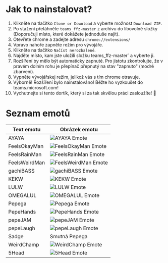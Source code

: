 # Jak to nainstalovat?
1. Klikněte na tlačítko `Clone or Download` a vyberte možnost `Download ZIP`.
2. Po stažení přetáhněte `teams_ffz-master` z archivu do libovolné složky (Doporučuji místo, které dokážete jednoduše najít).
3. Otevřete chrome a zadejte adresu `chrome://extensions/`
4. Vpravo nahoře zapněte režim pro vývojáře.
5. Klikněte na tlačítko `Načíst nerozbalené`.
6. Najděte místo, kam jste uložili složku teams_ffz-master` a vyberte ji.
7. Rozšíření by mělo být automaticky zapnuté. Pro jistotu zkontrolujte, že v pravém dolním rohu je přepínač přepnutý na stav "zapnuto" (modré zbarvení).
8. Vypněte vývojářskej režim, jelikož vás s tím chrome otravuje.
9. Výborně! Rozšíření bylo nainstalováno! Běžte ho vyzkoušet do teams.microsoft.com!
10. Vychutnejte si tento dortík, který si za tak skvělou práci zasloužíte! 🧁

# Seznam emotů

Text emotu | Obrázek emotu
------------ | -------------
AYAYA | ![AYAYA Emote](https://cdn.betterttv.net/emote/58493695987aab42df852e0f/2x)
FeelsOkayMan | ![FeelsOkayMan Emote](https://cdn.betterttv.net/emote/5803757f3d506fea7ee35267/2x)
FeelsRainMan | ![FeelsRainMan Emote](https://cdn.betterttv.net/emote/57850b9df1bf2c1003a88644/2x)
FeelsWeirdMan | ![FeelsWeirdMan Emote](https://cdn.betterttv.net/emote/5603731ce5fc5eff1de93229/2x)
gachiBASS | ![gachiBASS Emote](https://cdn.betterttv.net/emote/57719a9a6bdecd592c3ad59b/2x)
KEKW | ![KEKW Emote](https://cdn.betterttv.net/emote/5dae422b89488d12cc727c80/2x)
LULW | ![LULW Emote](https://cdn.betterttv.net/emote/587d26d976a3c4756d667153/2x)
OMEGALUL | ![OMEGALUL Emote](https://cdn.betterttv.net/emote/583089f4737a8e61abb0186b/2x)
Pepega | ![Pepega Emote](https://cdn.betterttv.net/emote/5aca62163e290877a25481ad/2x)
PepeHands | ![PepeHands Emote](https://cdn.betterttv.net/emote/59f27b3f4ebd8047f54dee29/2x)
pepeJAM | ![pepeJAM Emote](https://cdn.betterttv.net/emote/5b77ac3af7bddc567b1d5fb2/2x)
pepeLaugh | ![pepeLaugh Emote](https://cdn.betterttv.net/emote/59b73909b27c823d5b1f6052/2x)
Sadge | Smutná Pepega
WeirdChamp | ![WeirdChamp Emote](https://cdn.betterttv.net/emote/5d20a55de1cfde376e532972/2x)
5Head | ![5Head Emote](https://cdn.betterttv.net/emote/5d6096974932b21d9c332904/2x)

